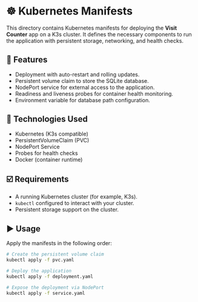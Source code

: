 # ☸️ Kubernetes Manifests

This directory contains Kubernetes manifests for deploying the **Visit Counter** app on a K3s cluster. It defines the necessary components to run the application with persistent storage, networking, and health checks.

## 🧩 Features

- Deployment with auto-restart and rolling updates.
- Persistent volume claim to store the SQLite database.
- NodePort service for external access to the application.
- Readiness and liveness probes for container health monitoring.
- Environment variable for database path configuration.

## 🚀 Technologies Used

- Kubernetes (K3s compatible)
- PersistentVolumeClaim (PVC)
- NodePort Service
- Probes for health checks
- Docker (container runtime)

## ☑️ Requirements

- A running Kubernetes cluster (for example, K3s).
- `kubectl` configured to interact with your cluster.
- Persistent storage support on the cluster.

## ▶️ Usage

Apply the manifests in the following order:

```bash
# Create the persistent volume claim
kubectl apply -f pvc.yaml

# Deploy the application
kubectl apply -f deployment.yaml

# Expose the deployment via NodePort
kubectl apply -f service.yaml
